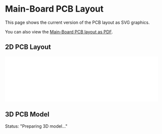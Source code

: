 # Main-Board PCB Layout

This page shows the current version of the PCB layout as SVG graphics.

You can also view the [Main-Board PCB layout as PDF](./plot/dispensy_pcb.pdf).

## 2D PCB Layout

<script src="js/svg-pan-zoom.js" charset="UTF-8"></script>
<div style="background-color: white;">
    <embed type="image/svg+xml" src="./plot/dispensy_pcb.svg" id="pz_dispensy" style="width: 100%;"/>
    <script>
        document.getElementById('pz_dispensy').addEventListener('load', function(){
            svgPanZoom(document.getElementById('pz_dispensy'), {controlIconsEnabled: true});
        })
    </script>
</div>

## 3D PCB Model

<p>Status: "<span id="3d_info">Preparing 3D model...</span>"</p>
<div id="3d_viewer" style="width: 100%; height: 100%;" />
<script type="module">
    var view = document.getElementById('3d_viewer');
    view.style.height = (view.clientWidth / 2) + "px";
    var info = document.getElementById('3d_info');
    import * as View from './js/modelview.js';
    View.init(view, info);
    const file = './plot/dispensy_pcb.3mf';
    var xhttp = new XMLHttpRequest();
    xhttp.responseType = 'arraybuffer';
    xhttp.onload = function() {
        if (this.status != 200) {
            info.textContent = "Download of " + file + " failed: " + this.status + " " + this.statusText;
            return;
        }
        info.textContent = "Downloaded: " + file;
        var file_parts = file.split(".");
        var ext = file_parts.pop().toLowerCase();
        if (ext == "zip") {
            ext = file_parts.pop().toLowerCase();
        }
        info.textContent = "Loaded file with extension: " + ext;
        var model_data = this.response;
        View.view(ext, model_data);
    };
    info.textContent = "Fetching: " + file;
    xhttp.open("GET", file);
    xhttp.send();
</script>
